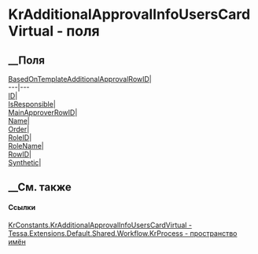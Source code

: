 # KrAdditionalApprovalInfoUsersCardVirtual - поля
##  __Поля
[BasedOnTemplateAdditionalApprovalRowID](F_Tessa_Extensions_Default_Shared_Workflow_KrProcess_KrConstants_KrAdditionalApprovalInfoUsersCardVirtual_BasedOnTemplateAdditionalApprovalRowID.htm)|  
---|---  
[ID](F_Tessa_Extensions_Default_Shared_Workflow_KrProcess_KrConstants_KrAdditionalApprovalInfoUsersCardVirtual_ID.htm)|  
[IsResponsible](F_Tessa_Extensions_Default_Shared_Workflow_KrProcess_KrConstants_KrAdditionalApprovalInfoUsersCardVirtual_IsResponsible.htm)|  
[MainApproverRowID](F_Tessa_Extensions_Default_Shared_Workflow_KrProcess_KrConstants_KrAdditionalApprovalInfoUsersCardVirtual_MainApproverRowID.htm)|  
[Name](F_Tessa_Extensions_Default_Shared_Workflow_KrProcess_KrConstants_KrAdditionalApprovalInfoUsersCardVirtual_Name.htm)|  
[Order](F_Tessa_Extensions_Default_Shared_Workflow_KrProcess_KrConstants_KrAdditionalApprovalInfoUsersCardVirtual_Order.htm)|  
[RoleID](F_Tessa_Extensions_Default_Shared_Workflow_KrProcess_KrConstants_KrAdditionalApprovalInfoUsersCardVirtual_RoleID.htm)|  
[RoleName](F_Tessa_Extensions_Default_Shared_Workflow_KrProcess_KrConstants_KrAdditionalApprovalInfoUsersCardVirtual_RoleName.htm)|  
[RowID](F_Tessa_Extensions_Default_Shared_Workflow_KrProcess_KrConstants_KrAdditionalApprovalInfoUsersCardVirtual_RowID.htm)|  
[Synthetic](F_Tessa_Extensions_Default_Shared_Workflow_KrProcess_KrConstants_KrAdditionalApprovalInfoUsersCardVirtual_Synthetic.htm)|  
## __См. также
#### Ссылки
[KrConstants.KrAdditionalApprovalInfoUsersCardVirtual -
](T_Tessa_Extensions_Default_Shared_Workflow_KrProcess_KrConstants_KrAdditionalApprovalInfoUsersCardVirtual.htm)
[Tessa.Extensions.Default.Shared.Workflow.KrProcess - пространство
имён](N_Tessa_Extensions_Default_Shared_Workflow_KrProcess.htm)
